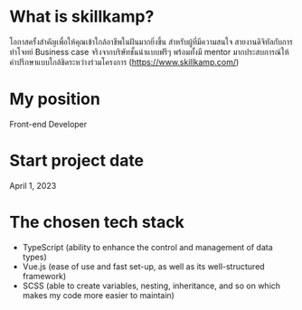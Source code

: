# What is skillkamp?

โอกาสครั้งสำคัญเพื่อให้คุณเข้าใกล้อาชีพในฝันมากยิ่งขึ้น สำหรับผู้ที่มีความสนใจ สายงานดิจิทัลกับการทำโจทย์ Business case จริงจากบริษัทชั้นนำแบบฟรีๆ พร้อมทั้งมี mentor มากประสบการณ์ให้คำปรึกษาแบบใกล้ชิดระหว่างร่วมโครงการ (https://www.skillkamp.com/)

# My position

Front-end Developer

# Start project date

April 1, 2023

# The chosen tech stack

- TypeScript (ability to enhance the control and management of data types)
- Vue.js (ease of use and fast set-up, as well as its well-structured framework)
- SCSS (able to create variables, nesting, inheritance, and so on which makes my code more easier to maintain)
